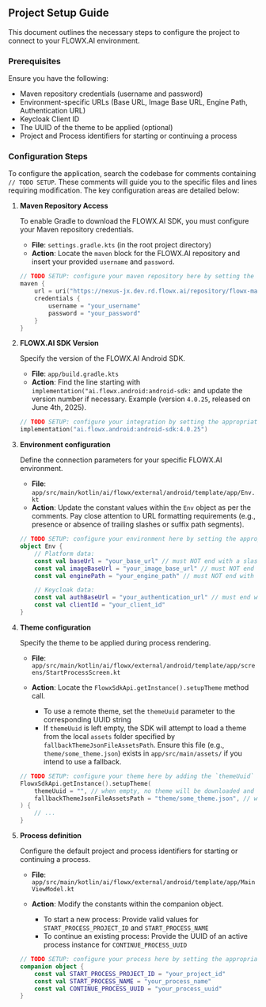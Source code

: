 ## Project Setup Guide

This document outlines the necessary steps to configure the project to connect to your FLOWX.AI environment.

### Prerequisites

Ensure you have the following:
- Maven repository credentials (username and password)
- Environment-specific URLs (Base URL, Image Base URL, Engine Path, Authentication URL)
- Keycloak Client ID
- The UUID of the theme to be applied (optional)
- Project and Process identifiers for starting or continuing a process

### Configuration Steps

To configure the application, search the codebase for comments containing `// TODO SETUP`. These comments will guide you to the specific files and lines requiring modification.
The key configuration areas are detailed below:

1. **Maven Repository Access**

   To enable Gradle to download the FLOWX.AI SDK, you must configure your Maven repository credentials.

   - **File**: `settings.gradle.kts` (in the root project directory)
   - **Action**: Locate the `maven` block for the FLOWX.AI repository and insert your provided `username` and `password`.

    ```kotlin title="settings.gradle.kts"
    // TODO SETUP: configure your maven repository here by setting the appropriate values
    maven {
        url = uri("https://nexus-jx.dev.rd.flowx.ai/repository/flowx-maven-releases/")
        credentials {
            username = "your_username"
            password = "your_password"
        }
    }
    ```

2. **FLOWX.AI SDK Version**

    Specify the version of the FLOWX.AI Android SDK.

    - **File**: `app/build.gradle.kts`
    - **Action**: Find the line starting with `implementation("ai.flowx.android:android-sdk:` and update the version number if necessary. Example (version `4.0.25`, released on June 4th, 2025).

    ```kotlin title="app/build.gradle.kts"
    // TODO SETUP: configure your integration by setting the appropriate version of the SDK
    implementation("ai.flowx.android:android-sdk:4.0.25")
    ```

3. **Environment configuration**

   Define the connection parameters for your specific FLOWX.AI environment.

   - **File**: `app/src/main/kotlin/ai/flowx/external/android/template/app/Env.kt`
   - **Action**: Update the constant values within the `Env` object as per the comments. Pay close attention to URL formatting requirements (e.g., presence or absence of trailing slashes or suffix path segments).

    ```kotlin title="app/src/main/kotlin/ai/flowx/external/android/template/app/Env.kt"
    // TODO SETUP: configure your environment here by setting the appropriate values
    object Env {
        // Platform data:
        const val baseUrl = "your_base_url" // must NOT end with a slash ('/')
        const val imageBaseUrl = "your_image_base_url" // must NOT end with a slash ('/')
        const val enginePath = "your_engine_path" // must NOT end with a slash ('/')
    
        // Keycloak data:
        const val authBaseUrl = "your_authentication_url" // must end with a slash ('/'); should contain the `/protocol/openid-connect/` suffix as path's last segments
        const val clientId = "your_client_id"
    }
    ```

4. **Theme configuration**

   Specify the theme to be applied during process rendering.

   - **File**: `app/src/main/kotlin/ai/flowx/external/android/template/app/screens/StartProcessScreen.kt`
   - **Action**: Locate the `FlowxSdkApi.getInstance().setupTheme` method call.

       - To use a remote theme, set the `themeUuid` parameter to the corresponding UUID string
       - If `themeUuid` is left empty, the SDK will attempt to load a theme from the local `assets` folder specified by `fallbackThemeJsonFileAssetsPath`. Ensure this file (e.g., `theme/some_theme.json`) exists in `app/src/main/assets/` if you intend to use a fallback.

    ```kotlin title="app/src/main/kotlin/ai/flowx/external/android/template/app/screens/StartProcessScreen.kt"
    // TODO SETUP: configure your theme here by adding the `themeUuid` and/or `fallbackThemeJsonFileAssetsPath`
    FlowxSdkApi.getInstance().setupTheme(
        themeUuid = "", // when empty, no theme will be downloaded and will fallback to the theme specified in the `fallbackThemeJsonFileAssetsPath` parameter, if any
        fallbackThemeJsonFileAssetsPath = "theme/some_theme.json", // when null, no fallback will be used
    ) {
        // ...
    }
    ```

5. **Process definition**

   Configure the default project and process identifiers for starting or continuing a process.

   - **File**: `app/src/main/kotlin/ai/flowx/external/android/template/app/MainViewModel.kt`
   - **Action**: Modify the constants within the companion object.
   
       - To start a new process: Provide valid values for `START_PROCESS_PROJECT_ID` and `START_PROCESS_NAME`
       - To continue an existing process: Provide the UUID of an active process instance for `CONTINUE_PROCESS_UUID`

    ```kotlin title="app/src/main/kotlin/ai/flowx/external/android/template/app/MainViewModel.kt"
    // TODO SETUP: configure your process here by setting the appropriate values
    companion object {
        const val START_PROCESS_PROJECT_ID = "your_project_id"
        const val START_PROCESS_NAME = "your_process_name"
        const val CONTINUE_PROCESS_UUID = "your_process_uuid"
    }
    ```
